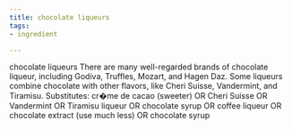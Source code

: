 ```yaml
---
title: chocolate liqueurs
tags:
- ingredient

---
```

chocolate liqueurs There are many well-regarded brands of chocolate liqueur, including Godiva, Truffles, Mozart, and Hagen Daz. Some liqueurs combine chocolate with other flavors, like Cheri Suisse, Vandermint, and Tiramisu. Substitutes: cr�me de cacao (sweeter) OR Cheri Suisse OR Vandermint OR Tiramisu liqueur OR chocolate syrup OR coffee liqueur OR chocolate extract (use much less) OR chocolate syrup
